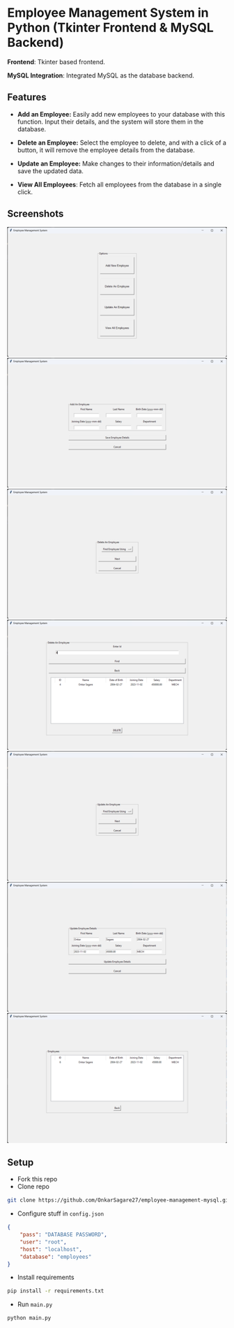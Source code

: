 
# Employee Management System in Python (Tkinter Frontend & MySQL Backend)

**Frontend**: Tkinter based frontend.

**MySQL Integration**: Integrated MySQL as the database backend.

## Features

- **Add an Employee:** Easily add new employees to your database with this function. Input their details, and the system will store them in the database.

- **Delete an Employee:** Select the employee to delete, and with a click of a button, it will remove the employee details from the database.

- **Update an Employee:** Make changes to their information/details and save the updated data.

- **View All Employees**: Fetch all employees from the database in a single click.

## Screenshots

![App Screenshot](https://github.com/OnkarSagare27/employee-management-mysql/blob/master/screenshots/home_screeen.png)
![App Screenshot](https://github.com/OnkarSagare27/employee-management-mysql/blob/master/screenshots/add_an_employee.png)
![App Screenshot](https://github.com/OnkarSagare27/employee-management-mysql/blob/master/screenshots/delete_an_employee.png)
![App Screenshot](https://github.com/OnkarSagare27/employee-management-mysql/blob/master/screenshots/delete_an_employee_2.png)
![App Screenshot](https://github.com/OnkarSagare27/employee-management-mysql/blob/master/screenshots/update_an_employee.png)
![App Screenshot](https://github.com/OnkarSagare27/employee-management-mysql/blob/master/screenshots/update_an_employee_2.png)
![App Screenshot](https://github.com/OnkarSagare27/employee-management-mysql/blob/master/screenshots/view_all_employee.png)

## Setup
- Fork this repo
- Clone repo
```sh
git clone https://github.com/OnkarSagare27/employee-management-mysql.git
```
- Configure stuff in ``config.json``
```json
{
    "pass": "DATABASE PASSWORD",
    "user": "root",
    "host": "localhost",
    "database": "employees"
}
```
- Install requirements
```sh
pip install -r requirements.txt
```
- Run ``main.py``
```sh
python main.py
```
